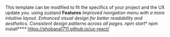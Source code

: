This template can be modified to fit the specifics of your project and the UX update you.
using zustand
**Features**
*Improved navigation menu with a more intuitive layout.
*Enhanced visual design for better readability and aesthetics.
*Consistent design patterns across all pages.
npm start****
npm install****
https://shobana1711.github.io/ux-react/
